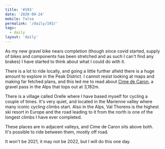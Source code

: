 ```yaml
---
title: '#193'
date: '2020-09-24'
mobile: false
permalink: '/daily/193/'
tags:
  - daily
layout: 'daily'
---
```


As my new gravel bike nears completion (though since covid started, supply of bikes and components has been stretched and as such I can't find any brakes) I have started to think about what I could do with it.

There is a lot to ride locally, and going a little further afield there is a huge amount to explore in the Peak District. I cannot resist looking at maps and making far fetched plans, and this led me to read about [Cime de Caron](https://www.dangerousroads.org/europe/france/5938-cime-de-caron.html), a gravel pass in the Alps that tops out at 3,182m.

There is a village called Orelle where I have based myself for cycling a couple of times. It's very quiet, and located in the Marienne valley where many iconic cycling climbs start. Also in the Alps, Val Thorens is the highest ski resort in Europe and the road leading to it from the north is one of the longest climbs I have ever completed.

These places are in adjacent valleys, and Cime de Caron sits above both. It's possible to ride between them, mostly off road.

It won't be 2021, it may not be 2022, but I will do this one day.
